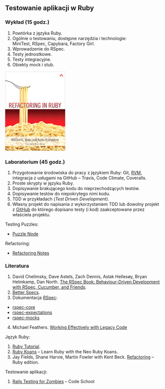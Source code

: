 ## Testowanie aplikacji w Ruby

<!--
**Luźne uwagi:**

1. Potrzebny jest krótki tytuł. Ten powyżej jest niekompletny.
2. Teraz musimy napisać program w punktach oraz dodać,
maksimum 4–6 pozycji, literatury.
3. [NSS Software Development Fundamentals - Spring 2013][1] –
tutaj jest rozpiska na zajęcia w kolejnych tygodniach zajęć.
Coś takiego trzeba będzie zrobić później. Pewnie w maju lub czerwcu.
4. W sumie nie wiem od czego zacząć: od RSpec? Unit Testing?
5. Na wprowadzenie/powtórkę z Ruby trzeba będzie zaadoptować
to [Learn X in Y minutes][5]. Podobne „starter code”
powinny też być do RSpec (kilka,
np. przykład *hello world*, *RSpec::Expectations*, *RSpec::Mocks*, …).
-->


### Wykład (15 godz.)

1. Powtórka z języka Ruby.
2. Ogólnie o testowaniu, dostępne narzędzia i technologie:<br>
  MiniTest, RSpec, Capybara, Factory Girl.
3. Wprowadzenie do RSpec.
4. Testy jednostkowe.
5. Testy integracyjne.
6. Obiekty mock i stub.


![refactoring](images/refactoring.jpg)

### Laboratorium (45 godz.)

1. Przygotowanie środowiska do pracy z językiem Ruby: Git, [RVM][2],
  integracja z usługami na GitHub – Travis, Code Climate, Coveralls.
2. Proste skrypty w języku Ruby.
3. Dopisywanie brakującego kodu do nieprzechodzących testów.
4. Dopisywanie testów do niepokrytego nimi kodu.
5. TDD w przykładach (*Test Driven Development*).
6. Własny projekt do napisania z wykorzystaniem TDD lub
   dowolny projekt z [GitHub](github.com) do którego dopisano
   testy (i kod) zaakceptowane przez właściela projektu.

Testing Puzzles:

* [Puzzle Node](http://www.puzzlenode.com/)

Refactoring:

* [Refactoring Notes](http://ghendry.net/refactor.html)


### Literatura

1. David Chelimsky, Dave Astels, Zach Dennis, Aslak Hellesøy, Bryan Helmkamp, Dan North.
   [The RSpec Book: Behaviour-Driven Development with RSpec, Cucumber, and Friends][3].
2. [Better Specs](http://betterspecs.org/).
3. Dokumentacja [RSpec](http://rspec.info/):
  - [rspec-core](https://github.com/rspec/rspec-core)
  - [rspec-expectations](https://github.com/rspec/rspec-expectations)
  - [rspec-mocks](https://github.com/rspec/rspec-mocks)
4. Michael Feathers.
   [Working Effectively with Legacy Code](http://www.amazon.com/Working-Effectively-Legacy-Michael-Feathers/dp/0131177052)

Język Ruby:

1. [Ruby Tutorial][4].
2. [Ruby Koans](http://rubykoans.com/) – Learn Ruby with the Neo Ruby Koans.
3. Jay Fields, Shane Harvie, Martin Fowler with Kent Beck.
   [Refactoring](http://books.google.pl/books/about/Refactoring.html?id=6jyOUrJBJHAC) – Ruby edition.

Testowanie aplikacji:

1. [Rails Testing for Zombies](https://www.codeschool.com/courses/rails-testing-for-zombies) –
  Code School


[1]: https://github.com/elizabrock/NSS-Syllabus-Spring-2013
[2]: http://rvm.io/rvm
[3]: http://pragprog.com/book/achbd/the-rspec-book
[4]: http://www.tutorialspoint.com/ruby/
[5]: http://learnxinyminutes.com/docs/ruby/
[6]: http://tryruby.org/levels/1/challenges/0
[7]: https://www.codeschool.com/courses/testing-with-rspec
